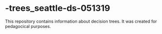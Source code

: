 # -trees_seattle-ds-051319

This repository contains information about decision trees. It was created for pedagocical purposes.
